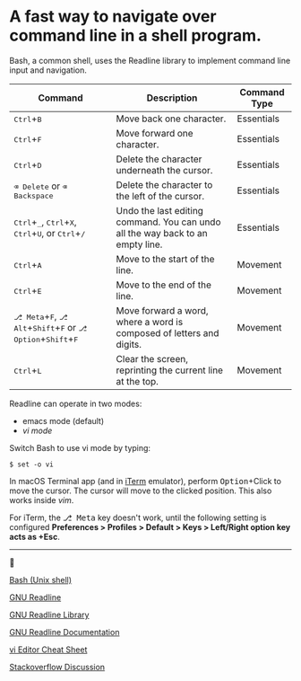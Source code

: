 # A fast way to navigate over command line in a shell program.

Bash, a common shell, uses the Readline library to implement command line input and navigation.


| Command | Description | Command Type |
--- | --- | --- |
|<kbd>Ctrl</kbd>+<kbd>B</kbd>|Move back one character.|Essentials|
|<kbd>Ctrl</kbd>+<kbd>F</kbd>|Move forward one character.|Essentials|
|<kbd>Ctrl</kbd>+<kbd>D</kbd>|Delete the character underneath the cursor.|Essentials|
| <kbd>⌫ Delete</kbd> or <kbd>⌫ Backspace</kbd>|Delete the character to the left of the cursor.|Essentials|
|<kbd>Ctrl</kbd>+<kbd>_</kbd>, <kbd>Ctrl</kbd>+<kbd>X</kbd>, <kbd>Ctrl</kbd>+<kbd>U</kbd>, or <kbd>Ctrl</kbd>+<kbd>/</kbd>|Undo the last editing command. You can undo all the way back to an empty line.|Essentials|
|<kbd>Ctrl</kbd>+<kbd>A</kbd>|Move to the start of the line.|Movement|
|<kbd>Ctrl</kbd>+<kbd>E</kbd>|Move to the end of the line.|Movement|
|<kbd>⎇ Meta</kbd>+<kbd>F</kbd>, <kbd>⎇ Alt</kbd>+<kbd>Shift</kbd>+<kbd>F</kbd> or <kbd>⎇ Option</kbd>+<kbd>Shift</kbd>+<kbd>F</kbd>|Move forward a word, where a word is composed of letters and digits.|Movement|
|<kbd>Ctrl</kbd>+<kbd>L</kbd>|Clear the screen, reprinting the current line at the top.|Movement|

Readline can operate in two modes:

- emacs mode (default)
- _vi mode_

Switch Bash to use vi mode by typing:

    $ set -o vi

In macOS Terminal app (and in [iTerm](https://iterm2.com/) emulator), perform <kbd>Option</kbd>+Click to move the cursor. The cursor will move to the clicked position. This also works inside _vim_.

For iTerm, the <kbd>⎇ Meta</kbd> key doesn't work, until the following setting is configured __Preferences > Profiles > Default > Keys > Left/Right option key acts as +Esc__. 

----
🔗

[Bash (Unix shell)](https://en.wikipedia.org/wiki/Bash_%28Unix_shell%29)

[GNU Readline](https://en.wikipedia.org/wiki/GNU_Readline)

[GNU Readline Library](https://tiswww.case.edu/php/chet/readline/readline.html#SEC22)

[GNU Readline Documentation](https://www.gnu.org/software/bash/manual/bash.html#Readline-Interaction)

[vi Editor Cheat Sheet](https://github.com/lana-20/fast-cli-nav/blob/main/vi_cheat_sheet.pdf)

[Stackoverflow Discussion](https://stackoverflow.com/questions/657130/fastest-ways-to-move-the-cursor-on-a-terminal-command-line)

